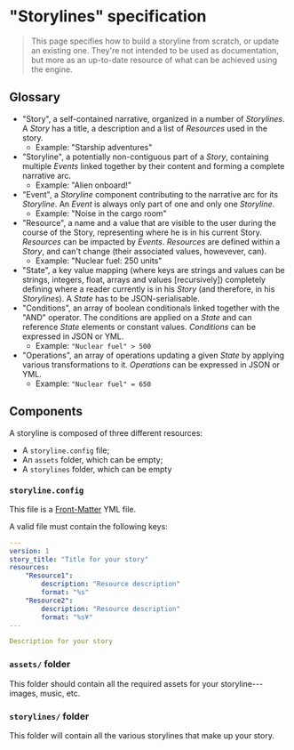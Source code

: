 # "Storylines" specification

> This page specifies how to build a storyline from scratch, or update an existing one. They're not intended to be used as documentation, but more as an up-to-date resource of what can be achieved using the engine.

## Glossary
* "Story", a self-contained narrative, organized in a number of *Storylines*. A *Story* has a title, a description and a list of *Resources* used in the story.
    - Example: "Starship adventures"
* "Storyline", a potentially non-contiguous part of a *Story*, containing multiple *Events* linked together by their content and forming a complete narrative arc.
    - Example: "Alien onboard!"
* "Event", a *Storyline* component contributing to the narrative arc for its *Storyline*. An *Event* is always only part of one and only one *Storyline*.
    - Example: "Noise in the cargo room"
* "Resource", a name and a value that are visible to the user during the course of the Story, representing where he is in his current Story. *Resources* can be impacted by *Events*. *Resources* are defined within a *Story*, and can't change (their associated values, howevever, can).
    - Example: "Nuclear fuel: 250 units"
* "State", a key value mapping (where keys are strings and values can be strings, integers, float, arrays and values [recursively]) completely defining where a reader currently is in his *Story* (and therefore, in his *Storylines*). A *State* has to be JSON-serialisable.
* "Conditions", an array of boolean conditionals linked together with the "AND" operator. The conditions are applied on a *State* and can reference *State* elements or constant values. *Conditions* can be expressed in JSON or YML.
    - Example: `"Nuclear fuel" > 500`
* "Operations", an array of operations updating a given *State* by applying various transformations to it. *Operations* can be expressed in JSON or YML.
    - Example: `"Nuclear fuel" = 650`

## Components
A storyline is composed of three different resources:

* A `storyline.config` file;
* An `assets` folder, which can be empty;
* A `storylines` folder, which can be empty

### `storyline.config`
This file is a [Front-Matter](https://jekyllrb.com/docs/frontmatter/) YML file.

A valid file must contain the following keys:

```yml
---
version: 1
story_title: "Title for your story"
resources:
    "Resource1":
        description: "Resource description"
        format: "%s"
    "Resource2": 
        description: "Resource description"
        format: "%s¥"
---

Description for your story
```

### `assets/` folder
This folder should contain all the required assets for your storyline---images, music, etc.

### `storylines/` folder
This folder will contain all the various storylines that make up your story.
